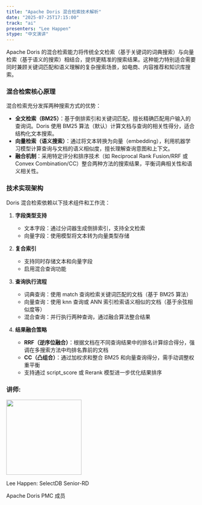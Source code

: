 ```yaml
---
title: "Apache Doris 混合检索技术解析"
date: "2025-07-25T17:15:00"
track: "ai" 
presenters: "Lee Happen"
stype: "中文演讲"
---
```


Apache Doris 的混合检索能力将传统全文检索（基于关键词的词典搜索）与向量检索（基于语义的搜索）相结合，提供更精准的搜索结果。这种能力特别适合需要同时兼顾关键词匹配和语义理解的复杂搜索场景，如电商、内容推荐和知识库搜索。

### 混合检索核心原理
混合检索充分发挥两种搜索方式的优势：
- **全文检索（BM25）**：基于倒排索引和关键词匹配，擅长精确匹配用户输入的查询词。Doris 使用 BM25 算法（默认）计算文档与查询的相关性得分，适合结构化文本搜索。
- **向量检索（语义搜索）**：通过将文本转换为向量（embedding），利用机器学习模型计算查询与文档的语义相似度，擅长理解查询意图和上下文。
- **融合机制**：采用特定评分和排序技术（如 Reciprocal Rank Fusion/RRF 或 Convex Combination/CC）整合两种方法的搜索结果，平衡词典相关性和语义相关性。

### 技术实现架构
Doris 混合检索依赖以下技术组件和工作流：
1. **字段类型支持**
   - 文本字段：通过分词器生成倒排索引，支持全文检索
   - 向量字段：使用模型将文本转为向量类型存储

2. **复合索引**
   - 支持同时存储文本和向量字段
   - 启用混合查询功能

3. **查询执行流程**
   - 词典查询：使用 match 查询检索关键词匹配的文档（基于 BM25 算法）
   - 向量查询：使用 knn 查询或 ANN 索引检索语义相似的文档（基于余弦相似度等）
   - 混合查询：并行执行两种查询，通过融合算法整合结果

4. **结果融合策略**
   - **RRF（逆序位融合）**：根据文档在不同查询结果中的排名计算综合得分，强调在多搜索方法中均排名靠前的文档
   - **CC（凸组合）**：通过加权求和整合 BM25 和向量查询得分，需手动调整权重平衡
   - 支持通过 script_score 或 Rerank 模型进一步优化结果排序

### 讲师:

<img src="https://sessionize.com/image/b363-400o400o1-JkrRS5Hi3tEV41XnL2NBfR.png" width="200" /><br/>

Lee Happen: SelectDB Senior-RD

Apache Doris PMC 成员